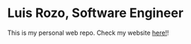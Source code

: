 # Luis Rozo, Software Engineer

This is my personal web repo. Check my website [here!](https://luisrozo.github.io/)!